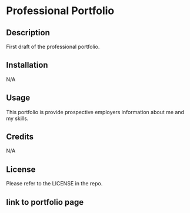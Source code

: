 # Professional Portfolio

## Description

First draft of the professional portfolio.

## Installation

N/A

## Usage

This portfolio is provide prospective employers information about me and my skills.


## Credits

N/A

## License

Please refer to the LICENSE in the repo.

## link to portfolio page